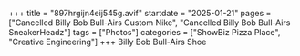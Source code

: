 +++
title = "897hrgijn4eij545g.avif"
startdate = "2025-01-21"
pages = ["Cancelled Billy Bob Bull-Airs Custom Nike", "Cancelled Billy Bob Bull-Airs SneakerHeadz"]
tags = ["Photos"]
categories = ["ShowBiz Pizza Place", "Creative Engineering"]
+++
Billy Bob Bull-Airs Shoe
